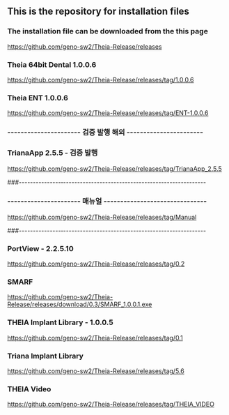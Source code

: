 ## This is the repository for installation files
### The installation file can be downloaded from the this page
https://github.com/geno-sw2/Theia-Release/releases

### Theia 64bit Dental 1.0.0.6
https://github.com/geno-sw2/Theia-Release/releases/tag/1.0.0.6

### Theia ENT 1.0.0.6
https://github.com/geno-sw2/Theia-Release/releases/tag/ENT-1.0.0.6

### ---------------------- 검증 발행 해외 -----------------------

### TrianaApp 2.5.5 - 검증 발행
https://github.com/geno-sw2/Theia-Release/releases/tag/TrianaApp_2.5.5

###---------------‐---------------------------------------------------

### ---------------------- 매뉴얼 -------------------------------

https://github.com/geno-sw2/Theia-Release/releases/tag/Manual

###---------------‐---------------------------------------------------

### PortView - 2.2.5.10
https://github.com/geno-sw2/Theia-Release/releases/tag/0.2

### SMARF
https://github.com/geno-sw2/Theia-Release/releases/download/0.3/SMARF_1.0.0.1.exe

### THEIA Implant Library - 1.0.0.5
https://github.com/geno-sw2/Theia-Release/releases/tag/0.1

### Triana Implant Library
https://github.com/geno-sw2/Theia-Release/releases/tag/5.6

### THEIA Video
https://github.com/geno-sw2/Theia-Release/releases/tag/THEIA_VIDEO
